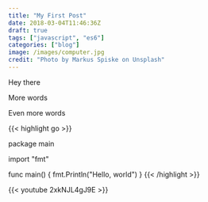 ```yaml
---
title: "My First Post"
date: 2018-03-04T11:46:36Z
draft: true
tags: ["javascript", "es6"]
categories: ["blog"]
image: /images/computer.jpg
credit: "Photo by Markus Spiske on Unsplash"
---
```


Hey there


More words



Even more words

{{< highlight go >}}

package main

import "fmt"

func main() {
  fmt.Println("Hello, world")
}
{{< /highlight >}}

{{< youtube 2xkNJL4gJ9E >}}